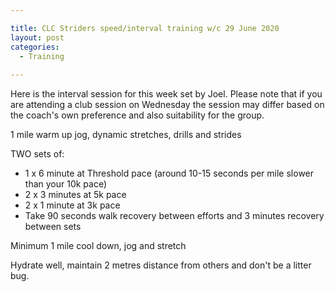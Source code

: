 ```yaml
---

title: CLC Striders speed/interval training w/c 29 June 2020
layout: post
categories:
  - Training
  
---
```


Here is the interval session for this week set by Joel. Please note that if you are attending a club session on Wednesday the session may differ based on the coach's own preference and also suitability for the group.

1 mile warm up jog, dynamic stretches, drills and strides

TWO sets of:
* 1 x 6 minute at Threshold pace (around 10-15 seconds per mile slower than your 10k pace)
* 2 x 3 minutes at 5k pace
* 2 x 1 minute at 3k pace 
* Take 90 seconds walk recovery between efforts and 3 minutes recovery between sets

Minimum 1 mile cool down, jog and stretch

Hydrate well, maintain 2 metres distance from others and don't be a litter bug.
